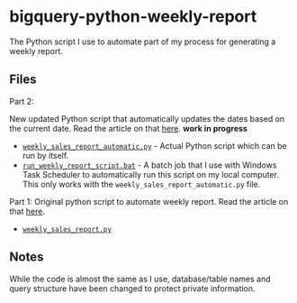# bigquery-python-weekly-report

The Python script I use to automate part of my process for generating a weekly report. 

## Files

Part 2: 

New updated Python script that automatically updates the dates based on the current date. Read the article on that [here](). **work in progress**

- [`weekly_sales_report_automatic.py`](weekly_sales_report_automatic.py) - Actual Python script which can be run by itself. 
- [`run_weekly_report_script.bat`](run_weekly_report_script.bat) - A batch job that I use with Windows Task Scheduler to automatically run this script on my local computer. This only works with the `weekly_sales_report_automatic.py` file.

Part 1:
Original python script to automate weekly report. Read the article on that [here](https://www.kellyjadams.com/post/how-i-saved-10-minutes-with-a-python-script).

- [`weekly_sales_report.py`](weekly_sales_report.py)

## Notes

While the code is almost the same as I use, database/table names and query structure have been changed to protect private information. 

